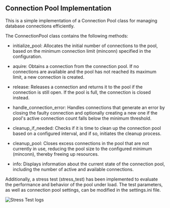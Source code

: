 Connection Pool Implementation
--------------------------------------------


This is a simple implementation of a Connection Pool class for managing database connections efficiently.

The ConnectionPool class contains the following methods:

 - initialize_pool: Allocates the initial number of connections to the pool, based on the minimum connection limit (minconn) specified in the configuration.

 - aquire: Obtains a connection from the connection pool. If no connections are available and the pool has not reached its maximum limit, a new connection is created.

 - release: Releases a connection and returns it to the pool if the connection is still open. If the pool is full, the connection is closed instead.

 - handle_connection_error: Handles connections that generate an error by closing the faulty connection and optionally creating a new one if the pool's active connection count falls below the minimum threshold.

 - cleanup_if_needed: Checks if it is time to clean up the connection pool based on a configured interval, and if so, initiates the cleanup process.

 - cleanup_pool: Closes excess connections in the pool that are not currently in use, reducing the pool size to the configured minimum (minconn), thereby freeing up resources.

 - info: Displays information about the current state of the connection pool, including the number of active and available connections.


Additionally, a stress test (stress_test) has been implemented to evaluate the performance and behavior of the pool under load. 
The test parameters, as well as connection pool settings, can be modified in the settings.ini file.


![Stress Test logs](connection_pool/stress_test_logs.png)
